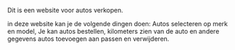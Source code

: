 Dit is een website voor autos verkopen. 

in deze website kan je de volgende dingen doen:
Autos selecteren op merk en model,
Je kan autos bestellen,
kilometers zien van de auto en andere gegevens
autos toevoegen aan passen en verwijderen.
